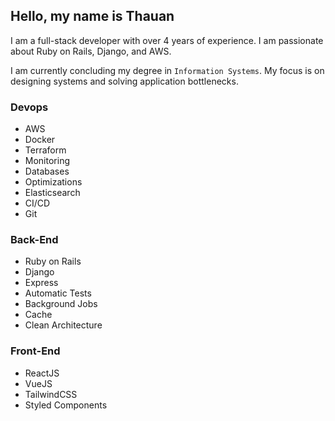 ## Hello, my name is Thauan

I am a full-stack developer with over 4 years of experience. I am passionate about Ruby on Rails, Django, and AWS.

I am currently concluding my degree in `Information Systems`. My focus is on designing systems and solving application bottlenecks.


### Devops
  - AWS
  - Docker
  - Terraform
  - Monitoring
  - Databases
  - Optimizations
  - Elasticsearch
  - CI/CD
  - Git

### Back-End
  - Ruby on Rails
  - Django
  - Express
  - Automatic Tests
  - Background Jobs
  - Cache
  - Clean Architecture

### Front-End
  - ReactJS
  - VueJS
  - TailwindCSS
  - Styled Components
